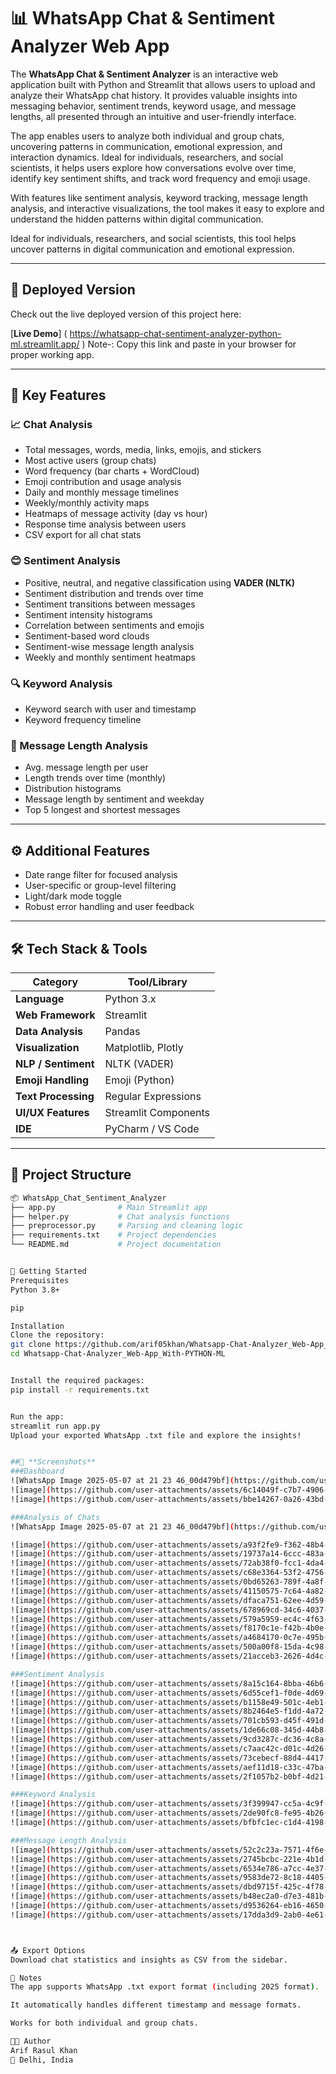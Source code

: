 # 📊 WhatsApp Chat & Sentiment Analyzer Web App

The **WhatsApp Chat & Sentiment Analyzer** is an interactive web application built with Python and Streamlit that allows users to upload and analyze their WhatsApp chat history. It provides valuable insights into messaging behavior, sentiment trends, keyword usage, and message lengths, all presented through an intuitive and user-friendly interface.

The app enables users to analyze both individual and group chats, uncovering patterns in communication, emotional expression, and interaction dynamics. Ideal for individuals, researchers, and social scientists, it helps users explore how conversations evolve over time, identify key sentiment shifts, and track word frequency and emoji usage.

With features like sentiment analysis, keyword tracking, message length analysis, and interactive visualizations, the tool makes it easy to explore and understand the hidden patterns within digital communication.

Ideal for individuals, researchers, and social scientists, this tool helps uncover patterns in digital communication and emotional expression.

---

## 🚀 Deployed Version

Check out the live deployed version of this project here:

[**Live Demo**] ( https://whatsapp-chat-sentiment-analyzer-python-ml.streamlit.app/ ) 
Note-: Copy this link and paste in your browser for proper working app.

---

## 🚀 Key Features

### 📈 Chat Analysis
- Total messages, words, media, links, emojis, and stickers
- Most active users (group chats)
- Word frequency (bar charts + WordCloud)
- Emoji contribution and usage analysis
- Daily and monthly message timelines
- Weekly/monthly activity maps
- Heatmaps of message activity (day vs hour)
- Response time analysis between users
- CSV export for all chat stats

### 😊 Sentiment Analysis
- Positive, neutral, and negative classification using **VADER (NLTK)**
- Sentiment distribution and trends over time
- Sentiment transitions between messages
- Sentiment intensity histograms
- Correlation between sentiments and emojis
- Sentiment-based word clouds
- Sentiment-wise message length analysis
- Weekly and monthly sentiment heatmaps

### 🔍 Keyword Analysis
- Keyword search with user and timestamp
- Keyword frequency timeline

### 📝 Message Length Analysis
- Avg. message length per user
- Length trends over time (monthly)
- Distribution histograms
- Message length by sentiment and weekday
- Top 5 longest and shortest messages

---

## ⚙️ Additional Features
- Date range filter for focused analysis
- User-specific or group-level filtering
- Light/dark mode toggle
- Robust error handling and user feedback

---

## 🛠️ Tech Stack & Tools

| **Category**         | **Tool/Library**         |
|----------------------|--------------------------|
| **Language**         | Python 3.x               |
| **Web Framework**    | Streamlit                |
| **Data Analysis**    | Pandas                   |
| **Visualization**    | Matplotlib, Plotly       |
| **NLP / Sentiment**  | NLTK (VADER)             |
| **Emoji Handling**   | Emoji (Python)           |
| **Text Processing**  | Regular Expressions      |
| **UI/UX Features**   | Streamlit Components     |
| **IDE**              | PyCharm / VS Code        |

---

## 📂 Project Structure

```bash
📦 WhatsApp_Chat_Sentiment_Analyzer
├── app.py              # Main Streamlit app
├── helper.py           # Chat analysis functions
├── preprocessor.py     # Parsing and cleaning logic
├── requirements.txt    # Project dependencies
└── README.md           # Project documentation


🚀 Getting Started
Prerequisites
Python 3.8+

pip

Installation
Clone the repository:
git clone https://github.com/arif05khan/Whatsapp-Chat-Analyzer_Web-App_With-PYTHON-ML.git
cd Whatsapp-Chat-Analyzer_Web-App_With-PYTHON-ML


Install the required packages:
pip install -r requirements.txt


Run the app:
streamlit run app.py
Upload your exported WhatsApp .txt file and explore the insights!


##📸 **Screenshots**
###Dashboard
![WhatsApp Image 2025-05-07 at 21 23 46_00d479bf](https://github.com/user-attachments/assets/2fe917da-82b3-40e2-995f-6bb3cfafd0df)
![image](https://github.com/user-attachments/assets/6c14049f-c7b7-4906-b5bb-18d8776b66a2)
![image](https://github.com/user-attachments/assets/bbe14267-0a26-43bd-8c45-ff8f1b9dd1d2)

###Analysis of Chats
![WhatsApp Image 2025-05-07 at 21 23 46_00d479bf](https://github.com/user-attachments/assets/76e6ca16-8e5f-477d-83b0-ff293e15292f)

![image](https://github.com/user-attachments/assets/a93f2fe9-f362-48b4-a443-9875c6828dd5)
![image](https://github.com/user-attachments/assets/19737a14-6ccc-483a-9a25-651056c8dd7b)
![image](https://github.com/user-attachments/assets/72ab38f0-fcc1-4da4-b8ff-312f6f35f8d9)
![image](https://github.com/user-attachments/assets/c68e3364-53f2-4756-b187-9c46f5816cb7)
![image](https://github.com/user-attachments/assets/0bd65263-789f-4a8f-873a-6c64f73443f6)
![image](https://github.com/user-attachments/assets/41150575-7c64-4a82-8611-30b1674efa70)
![image](https://github.com/user-attachments/assets/dfaca751-62ee-4d59-8346-569cdae91ece)
![image](https://github.com/user-attachments/assets/678969cd-34c6-4037-9944-00ca825afe3e)
![image](https://github.com/user-attachments/assets/579a5959-ec4c-4f63-bf50-19a904c8d96e)
![image](https://github.com/user-attachments/assets/f8170c1e-f42b-4b0e-baf2-092891a0378c)
![image](https://github.com/user-attachments/assets/a4684170-0c7e-495b-b0d8-37f9b880817c)
![image](https://github.com/user-attachments/assets/500a00f8-15da-4c98-8175-1445fd5e1476)
![image](https://github.com/user-attachments/assets/21acceb3-2626-4d4c-9005-78f210ab8b1d)

###Sentiment Analysis
![image](https://github.com/user-attachments/assets/8a15c164-8bba-46b6-b562-a949e07a0e44)
![image](https://github.com/user-attachments/assets/6d55cef1-f0de-4d69-a486-d0f8a33eede6)
![image](https://github.com/user-attachments/assets/b1158e49-501c-4eb1-9773-01cb0f0948fc)
![image](https://github.com/user-attachments/assets/8b2464e5-f1dd-4a72-b25c-65fe54d31e5e)
![image](https://github.com/user-attachments/assets/701cb593-d45f-491d-8fd2-4ea1fc2f7c95)
![image](https://github.com/user-attachments/assets/1de66c08-345d-44b8-8d68-569feab7547d)
![image](https://github.com/user-attachments/assets/9cd3287c-dc36-4c8a-82fa-1990b18a8c28)
![image](https://github.com/user-attachments/assets/c7aac42c-d01c-4d26-99b9-1defe3cfa97a)
![image](https://github.com/user-attachments/assets/73cebecf-88d4-4417-9e24-35d3d4a19d33)
![image](https://github.com/user-attachments/assets/aef11d18-c33c-47ba-89f8-78be43c82e2a)
![image](https://github.com/user-attachments/assets/2f1057b2-b0bf-4d21-b159-db716b7c7c4c)

###Keyword Analysis
![image](https://github.com/user-attachments/assets/3f399947-cc5a-4c9f-adf1-27fe17d663df)
![image](https://github.com/user-attachments/assets/2de90fc8-fe95-4b26-99b9-5a290ad9ce78)
![image](https://github.com/user-attachments/assets/bfbfc1ec-c1d4-4198-b346-b9321172fdf7)

###Message Length Analysis
![image](https://github.com/user-attachments/assets/52c2c23a-7571-4f6e-b7c8-ccd406570e7e)
![image](https://github.com/user-attachments/assets/2745bcbc-221e-4b1d-95bd-66af9b20d5c4)
![image](https://github.com/user-attachments/assets/6534e786-a7cc-4e37-a8f1-9e727d622ac8)
![image](https://github.com/user-attachments/assets/9583de72-8c18-4405-bce0-40a0322a3e23)
![image](https://github.com/user-attachments/assets/dbd9715f-425c-4f78-b5dd-860e54577521)
![image](https://github.com/user-attachments/assets/b48ec2a0-d7e3-481b-9de3-21dbfe05a40a)
![image](https://github.com/user-attachments/assets/d9536264-eb16-4650-bec7-98f25a4124fb)
![image](https://github.com/user-attachments/assets/17dda3d9-2ab0-4e61-a70a-3523156e0d88)



📤 Export Options
Download chat statistics and insights as CSV from the sidebar.

📌 Notes
The app supports WhatsApp .txt export format (including 2025 format).

It automatically handles different timestamp and message formats.

Works for both individual and group chats.

👨‍💻 Author
Arif Rasul Khan
📍 Delhi, India
